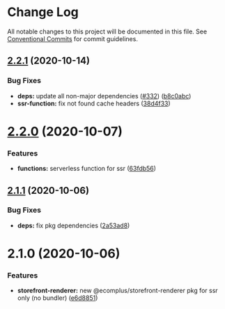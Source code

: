# Change Log

All notable changes to this project will be documented in this file.
See [Conventional Commits](https://conventionalcommits.org) for commit guidelines.

## [2.2.1](https://github.com/ecomplus/storefront/compare/@ecomplus/storefront-renderer@2.2.0...@ecomplus/storefront-renderer@2.2.1) (2020-10-14)


### Bug Fixes

* **deps:** update all non-major dependencies ([#332](https://github.com/ecomplus/storefront/issues/332)) ([b8c0abc](https://github.com/ecomplus/storefront/commit/b8c0abc6937636157df27287ea2478374fa842ad))
* **ssr-function:** fix not found cache headers ([38d4f33](https://github.com/ecomplus/storefront/commit/38d4f331824f38e836916852606f506558dfd982))





# [2.2.0](https://github.com/ecomplus/storefront/compare/@ecomplus/storefront-renderer@2.1.1...@ecomplus/storefront-renderer@2.2.0) (2020-10-07)


### Features

* **functions:** serverless function for ssr ([63fdb56](https://github.com/ecomplus/storefront/commit/63fdb566153d73d4b097949f12499e560cba812e))





## [2.1.1](https://github.com/ecomplus/storefront/compare/@ecomplus/storefront-renderer@2.1.0...@ecomplus/storefront-renderer@2.1.1) (2020-10-06)


### Bug Fixes

* **deps:** fix pkg dependencies ([2a53ad8](https://github.com/ecomplus/storefront/commit/2a53ad807a398b96c8f9c873c8b211158d6d573d))





# 2.1.0 (2020-10-06)


### Features

* **storefront-renderer:** new @ecomplus/storefront-renderer pkg for ssr only (no bundler) ([e6d8851](https://github.com/ecomplus/storefront/commit/e6d88516687014fb3347dde6034c94ac02a0d12b))
